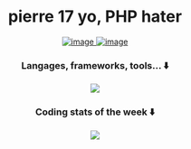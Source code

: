 <h1 align="center">pierre 17 yo, PHP hater</h1>

<div>
  <p align="center">
  <a href="https://github.com/Piarre">
    <img alt="image" src="https://stats.piarre.app/api?username=Piarre&theme=tokyonight&show_icons=true&hide_border=true&count_private=true&include_all_commits=true" />
  </a>
  <a href="https://github.com/Piarre">
    <img alt="image" src="https://stats.piarre.app/api/top-langs/?username=Piarre&langs_count=8&theme=tokyonight&hide_border=true&layout=compact"/>
  </a>
</p>

<h3 align="center">Langages, frameworks, tools... ⬇️</h3>
<p align="center">
  <a href="https://skillicons.dev">
    <img src="https://skillicons.dev/icons?i=ts,js,php,powershell,swift,java,py,bash,spring,vite,react,nextjs,tailwind,nodejs,vscode,visualstudio,idea,androidstudio,github,git,docker,electron,express,linux,prisma,mongodb,mysql,firebase,postman,vercel&perline=8" />
  </a>
</p>

<h3 align="center">Coding stats of the week ⬇️</h3>
<p align="center">
  <a>
    <img src="https://github-readme-stats.vercel.app/api/wakatime?username=Piarre_&hide=TEXT,TOML,XML,&title_color=FFF&theme=tokyonight&hide_border=true">
  </a>
</p>
</div>

